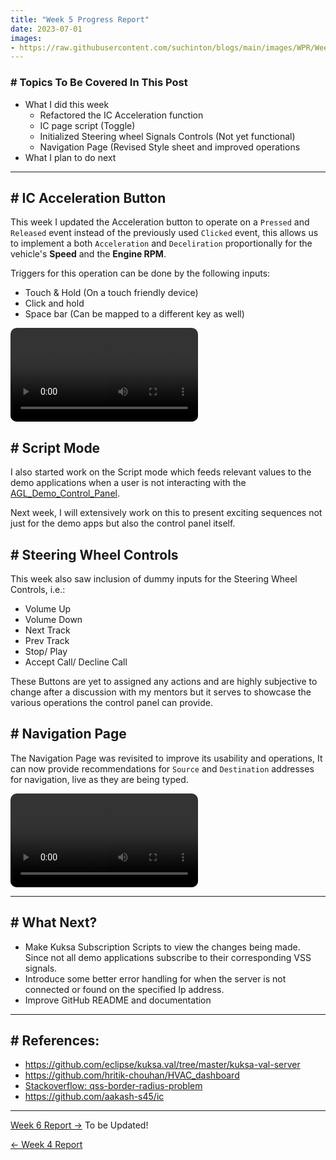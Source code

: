 ```yaml
---
title: "Week 5 Progress Report"
date: 2023-07-01
images:
- https://raw.githubusercontent.com/suchinton/blogs/main/images/WPR/Week4/GSOC Report IMG.png
---
```


### # Topics To Be Covered In This Post
- What I did this week
	- Refactored the IC Acceleration function 
	- IC page script (Toggle)
	- Initialized Steering wheel Signals Controls (Not yet functional)
	- Navigation Page (Revised Style sheet and improved operations
- What I plan to do next 

---


## # IC Acceleration Button

This week I updated the Acceleration button to operate on a `Pressed` and `Released` event instead of the previously used `Clicked` event, this allows us to implement a both `Acceleration` and `Deceliration` proportionally  for the vehicle's **Speed** and the **Engine RPM**. 

Triggers for this operation can be done by the following inputs:
- Touch & Hold (On a touch friendly device)
- Click and hold
- Space bar (Can be mapped to a different key as well)

<video src="https://raw.githubusercontent.com/suchinton/blogs/main/images/WPR/Week5/Demo_Acc.mp4" controls="controls" style="max-width: auto; border-radius: 10px">
</video>

## # Script Mode

I also started work on the Script mode which feeds relevant values to the demo applications when a user is not interacting with the [AGL_Demo_Control_Panel](https://github.com/suchinton/AGL_Demo_Control_Panel). 

Next week, I will extensively work on this to present exciting sequences not just for the demo apps but also the control panel itself.

## # Steering Wheel Controls

This week also saw inclusion of dummy inputs for the Steering Wheel Controls, i.e.: 
- Volume Up
- Volume Down
- Next Track
- Prev Track
- Stop/ Play
- Accept Call/ Decline Call

These Buttons are yet to assigned any actions and are highly subjective to change after a discussion with my mentors but it serves to showcase the various operations the control panel can provide.

## # Navigation Page

The Navigation Page was revisited to improve its usability and operations, It can now provide recommendations for `Source` and  `Destination` addresses for navigation, live as they are being typed. 

<video src="https://raw.githubusercontent.com/suchinton/blogs/main/images/WPR/Week5/Demo_Nav.mp4" controls="controls" style="max-width: auto; border-radius: 10px">
</video>

---
## # What Next?

- Make Kuksa Subscription Scripts to view the changes being made. Since not all demo applications subscribe to their corresponding VSS signals.
- Introduce some better error handling for when the server is not connected or found on the specified Ip address.
- Improve GitHub README and documentation


---
## # References:

- https://github.com/eclipse/kuksa.val/tree/master/kuksa-val-server
- https://github.com/hritik-chouhan/HVAC_dashboard
- [Stackoverflow: qss-border-radius-problem](https://stackoverflow.com/questions/59186106/qss-border-radius-problem-on-widget-when-zooming-in)
- https://github.com/aakash-s45/ic

---

[Week 6 Report →]() To be Updated!

[← Week 4 Report](/articles/week-4)